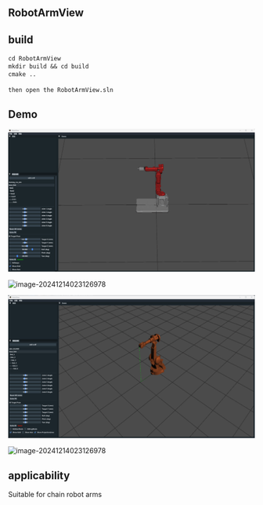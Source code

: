 ## RobotArmView

## build

```shell
cd RobotArmView
mkdir build && cd build
cmake ..

then open the RobotArmView.sln
```

## Demo

![image-20241214023126978](pic/demoik.gif)

![image-20241214023126978](pic/demo2ik.gif)

![image-20241214023126978](pic/demodrag.gif)

![image-20241214023126978](pic/demoAABB.gif)

## applicability

Suitable for chain robot arms